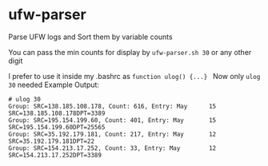 # ufw-parser
Parse UFW logs and Sort them by variable counts

You can pass the min counts for display by ```ufw-parser.sh 30``` or any other digit

I prefer to use it inside my .bashrc as ```function ulog() {...} ```
Now only ```ulog 30``` needed 
Example Output:
```
# ulog 30
Group: SRC=138.185.108.178, Count: 616, Entry: May      15      SRC=138.185.108.178DPT=3389
Group: SRC=195.154.199.60, Count: 401, Entry: May       15      SRC=195.154.199.60DPT=25565
Group: SRC=35.192.179.181, Count: 217, Entry: May       12      SRC=35.192.179.181DPT=22
Group: SRC=154.213.17.252, Count: 33, Entry: May        12      SRC=154.213.17.252DPT=3389
 
```
